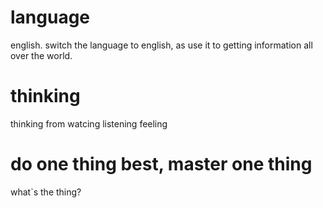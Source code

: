# language
english.
switch the language to english, as use it to getting information all over the world.

# thinking
thinking from watcing listening feeling

# do one thing best, master one thing
what`s the thing?
